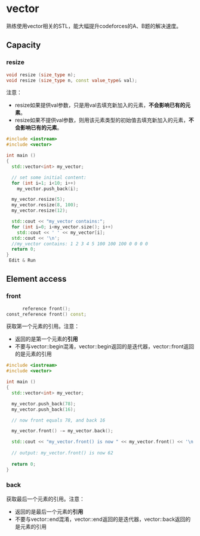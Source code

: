 # vector

熟练使用vector相关的STL，能大幅提升codeforces的A、B题的解决速度。

## Capacity

### resize

```c++
void resize (size_type n);
void resize (size_type n, const value_type& val);
```
注意：
* resize如果提供val参数，只是用val去填充新加入的元素，**不会影响已有的元素**。
* resize如果不提供val参数，则用该元素类型的初始值去填充新加入的元素，**不会影响已有的元素**。

```c++
#include <iostream>
#include <vector>

int main ()
{
  std::vector<int> my_vector;

  // set some initial content:
  for (int i=1; i<10; i++)
    my_vector.push_back(i);

  my_vector.resize(5);
  my_vector.resize(8, 100);
  my_vector.resize(12);

  std::cout << "my_vector contains:";
  for (int i=0; i<my_vector.size(); i++)
    std::cout << ' ' << my_vector[i];
  std::cout << '\n';
  //my_vector contains: 1 2 3 4 5 100 100 100 0 0 0 0
  return 0;
}
 Edit & Run

```

## Element access

### front

```c++
      reference front();
const_reference front() const;
```

获取第一个元素的引用。注意：
* 返回的是第一个元素的**引用**
* 不要与vector::begin混淆，vector::begin返回的是迭代器，vector::front返回的是元素的引用

```c++
#include <iostream>
#include <vector>

int main ()
{
  std::vector<int> my_vector;

  my_vector.push_back(78);
  my_vector.push_back(16);

  // now front equals 78, and back 16

  my_vector.front() -= my_vector.back();

  std::cout << "my_vector.front() is now " << my_vector.front() << '\n';
  
  // output: my_vector.front() is now 62
  
  return 0;
}
```

### back

获取最后一个元素的引用。注意：
* 返回的是最后一个元素的**引用**
* 不要与vector::end混淆，vector::end返回的是迭代器，vector::back返回的是元素的引用
